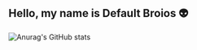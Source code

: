 ## Hello, my name is Default Broios 👽

![Anurag's GitHub stats](https://github-readme-stats.vercel.app/api?username=anuraghazra&show_icons=true&theme=tokyonight)
<!--
**defaultbroios/defaultbroios** is a ✨ _special_ ✨ repository because its `README.md` (this file) appears on your GitHub profile.

Here are some ideas to get you started:

- 🔭 I’m currently working on ...
- 🌱 I’m currently learning ...
- 👯 I’m looking to collaborate on ...
- 🤔 I’m looking for help with ...
- 💬 Ask me about ...
- 📫 How to reach me: ...
- 😄 Pronouns: ...
- ⚡ Fun fact: ...
-->
